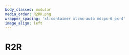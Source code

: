 ```yaml
---
body_classes: modular
media_order: R2RR.png
wrapper_spacing: 'xl:container xl:mx-auto md:px-6 px-4'
image_align: left
---
```


# R2R